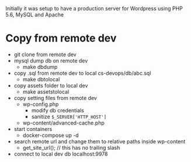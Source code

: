 Initially it was setup to have a production server for Wordpress using PHP 5.6, MySQL and Apache

# Copy from remote dev
- git clone from remote dev
- mysql dump db on remote dev
  - make dbdump
- copy .sql from remote dev to local cs-devops/db/abc.sql
  - make dbtolocal
- copy assets folder to local dev
  - make assetstolocal
- copy setting files from remote dev
  - wp-config.php 
    - modify db credentials
    - sanitize `$_SERVER['HTTP_HOST']`
  - wp-content/advanced-cache.php
- start containers
  - docker-compose up -d
- search remote url and change them to relative paths inside wp-content
  - get_site_url(); // this has no trailing slash
- connect to local dev db localhost:9978
